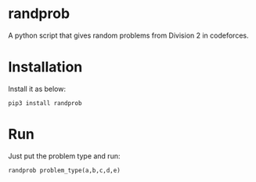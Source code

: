# randprob
A python script that gives random problems from Division 2 in codeforces.


# Installation
Install it as below:
```
pip3 install randprob
```
# Run
Just put the problem type and run:
```
randprob problem_type(a,b,c,d,e)
```
